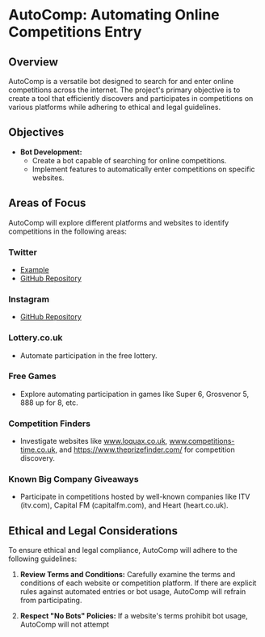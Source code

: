 # AutoComp: Automating Online Competitions Entry

## Overview

AutoComp is a versatile bot designed to search for and enter online competitions across the internet. The project's primary objective is to create a tool that efficiently discovers and participates in competitions on various platforms while adhering to ethical and legal guidelines.

## Objectives

- **Bot Development:**
  - Create a bot capable of searching for online competitions.
  - Implement features to automatically enter competitions on specific websites.

## Areas of Focus

AutoComp will explore different platforms and websites to identify competitions in the following areas:

### Twitter

- [Example](https://www.vice.com/en/article/9a3dza/how-this-guy-won-1000-contests-on-twitter)
- [GitHub Repository](https://github.com/robbiebarrat/twitter-contest-enterer)

### Instagram

- [GitHub Repository](https://github.com/Fytex/Instagram-Giveaways-Winner)

### Lottery.co.uk

- Automate participation in the free lottery.

### Free Games

- Explore automating participation in games like Super 6, Grosvenor 5, 888 up for 8, etc.

### Competition Finders

- Investigate websites like www.loquax.co.uk, www.competitions-time.co.uk, and https://www.theprizefinder.com/ for competition discovery.

### Known Big Company Giveaways

- Participate in competitions hosted by well-known companies like ITV (itv.com), Capital FM (capitalfm.com), and Heart (heart.co.uk).

## Ethical and Legal Considerations

To ensure ethical and legal compliance, AutoComp will adhere to the following guidelines:

1. **Review Terms and Conditions:** Carefully examine the terms and conditions of each website or competition platform. If there are explicit rules against automated entries or bot usage, AutoComp will refrain from participating.

2. **Respect "No Bots" Policies:** If a website's terms prohibit bot usage, AutoComp will not attempt
